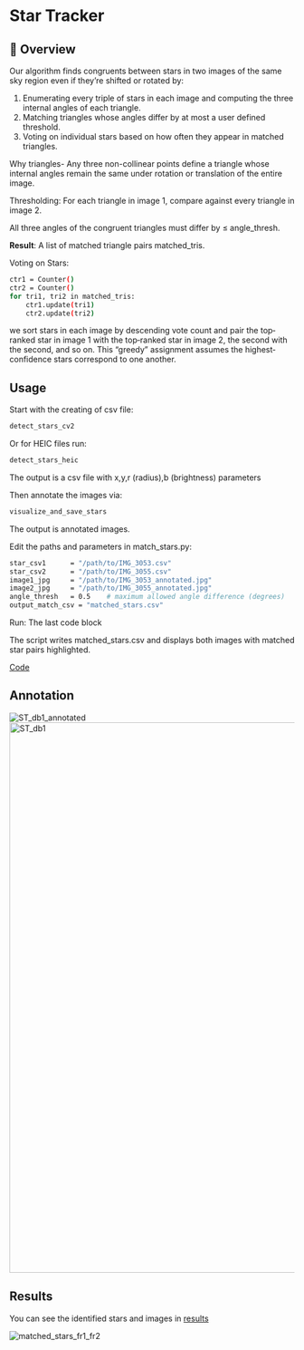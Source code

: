 # Star Tracker

## 📖 Overview

Our algorithm finds congruents between stars in two images of the same sky region even if they’re shifted or rotated by:

1. Enumerating every triple of stars in each image and computing the three internal angles of each triangle.
2. Matching triangles whose angles differ by at most a user defined threshold.
3. Voting on individual stars based on how often they appear in matched triangles.

Why triangles- Any three non-collinear points define a triangle whose internal angles remain the same under rotation or translation of the entire image.

Thresholding: For each triangle in image 1, compare against every triangle in image 2.

All three angles of the congruent triangles must differ by ≤ angle_thresh.

**Result**: A list of matched triangle pairs matched_tris.

Voting on Stars:

```bash
ctr1 = Counter()
ctr2 = Counter()
for tri1, tri2 in matched_tris:
    ctr1.update(tri1)
    ctr2.update(tri2)
```

we sort stars in each image by descending vote count and pair the top‐ranked star in image 1 with the top‐ranked star in image 2, the second with the second, and so on.
This “greedy” assignment assumes the highest‐confidence stars correspond to one another.


## Usage
Start with the creating of csv file:
```bash
detect_stars_cv2
```
Or for HEIC files run:
```bash
detect_stars_heic
```
The output is a csv file with x,y,r (radius),b (brightness) parameters

Then annotate the images via:
```bash
visualize_and_save_stars
```

The output is annotated images.


Edit the paths and parameters in match_stars.py:
```bash
star_csv1      = "/path/to/IMG_3053.csv"
star_csv2      = "/path/to/IMG_3055.csv"
image1_jpg     = "/path/to/IMG_3053_annotated.jpg"
image2_jpg     = "/path/to/IMG_3055_annotated.jpg"
angle_thresh   = 0.5    # maximum allowed angle difference (degrees)
output_match_csv = "matched_stars.csv"
```
Run:
The last code block

The script writes matched_stars.csv and displays both images with matched star pairs highlighted.

[Code](https://github.com/LizaChepurko/StarTracker/blob/main/find_match.ipynb)

## Annotation

![ST_db1_annotated](https://github.com/user-attachments/assets/ced8995d-326f-4892-8388-62b7245cd9d2)<img width="972" alt="ST_db1" src="https://github.com/user-attachments/assets/c9f72881-7ed1-4d06-8e3b-4cbf4d9581e8" />


## Results
You can see the identified stars and images in [results](https://github.com/LizaChepurko/StarTracker/tree/main/results)

![matched_stars_fr1_fr2](https://github.com/user-attachments/assets/35b70ac2-5ae3-4d37-bbf4-5c9adbb27f52)



